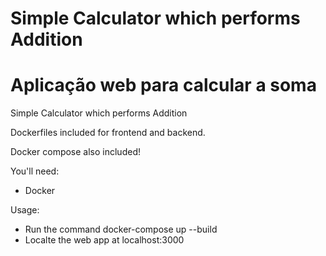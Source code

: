 # Simple Calculator which performs Addition
# Aplicação web para calcular a soma

Simple Calculator which performs Addition

Dockerfiles included for frontend and backend.

Docker compose also included!

You'll need:
- Docker

Usage:
- Run the command docker-compose up --build
- Localte the web app at localhost:3000
